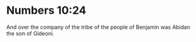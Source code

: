 # Numbers 10:24

And over the company of the tribe of the people of Benjamin was Abidan the son of Gideoni.

